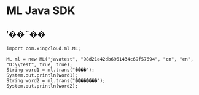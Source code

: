ML Java SDK
=============

ʹ��˵��
--------

	import com.xingcloud.ml.ML;

	ML ml = new ML("javatest", "98d21e42db6961434c69f57694", "cn", "en", "D:\\test", true, true);
	String word1 = ml.trans("����");
	System.out.println(word1);
	String word2 = ml.trans("��������");
	System.out.println(word2);
	


